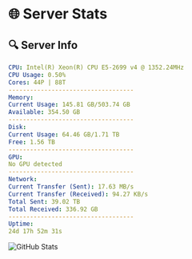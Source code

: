 # 🌐 Server Stats
## 🔍 Server Info
```yaml
CPU: Intel(R) Xeon(R) CPU E5-2699 v4 @ 1352.24MHz
CPU Usage: 0.50%
Cores: 44P | 88T
-----------------------------------
Memory:
Current Usage: 145.81 GB/503.74 GB
Available: 354.50 GB
-----------------------------------
Disk:
Current Usage: 64.46 GB/1.71 TB
Free: 1.56 TB
-----------------------------------
GPU:
No GPU detected
-----------------------------------
Network:
Current Transfer (Sent): 17.63 MB/s
Current Transfer (Received): 94.27 KB/s
Total Sent: 39.02 TB
Total Received: 336.92 GB
-----------------------------------
Uptime:
24d 17h 52m 31s
```
![GitHub Stats](https://img.shields.io/badge/Updated-2025-04-01_15:15:20-blue)